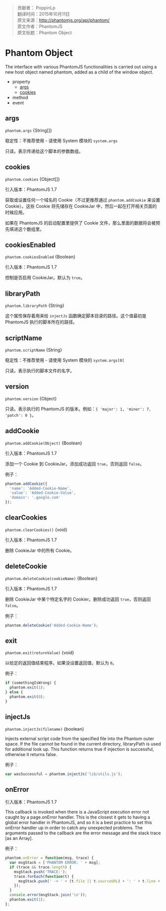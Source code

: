 > 贡献者： PoppinLp  
> 翻译时间：2015年10月11日  
> 原文来源：http://phantomjs.org/api/phantom/  
> 原文作者：PhantomJS  
> 原文标题：Phantom Object  

# Phantom Object

The interface with various PhantomJS functionalities is carried out using a new host object named phantom, added as a child of the window object.

- property
    - [args](#args)
    - [cookies](#cookies)
- method
- event

## args

`phantom.args` {String[]}

稳定性：不推荐使用 - 请使用 System 模块的 `system.args`

只读。表示传递给这个脚本的参数数组。

## cookies

`phantom.cookies` {Object[]}

引入版本：PhantomJS 1.7

获取或设置任何一个域名的 Cookie（不过更推荐通过 `phantom.addCookie` 来设置 Cookie）。这些 Cookie 将先储存在 CookieJar 中，然后一起在打开相关页面的时候应用。

如果在 PhantomJS 的启动配置里提供了 Cookie 文件，那么里面的数据将会被预先填进这个数组里。

## cookiesEnabled

`phantom.cookiesEnabled` {Boolean}

引入版本：PhantomJS 1.7

控制是否启用 CookieJar。默认为 `true`。

## libraryPath

`phantom.libraryPath` {String}

这个属性保存着用来给 `injectJs` 函数确定脚本目录的路径。这个值最初是 PhantomJS 执行的脚本所在的路径。

## scriptName

`phantom.scriptName` {String}

稳定性：不推荐使用 - 请使用 System 模块的 `system.args[0]`

只读。表示执行的脚本文件的名字。

## version

`phantom.version` {Object}

只读。表示执行的 PhantomJS 的版本。例如：`{ 'major': 1, 'minor': 7, 'patch': 0 }`。

## addCookie

`phantom.addCookie(Object)` {Boolean}

引入版本：PhantomJS 1.7

添加一个 Cookie 到 CookieJar。添加成功返回 `true`，否则返回 `false`。

例子：

```js
phantom.addCookie({
  'name': 'Added-Cookie-Name',
  'value': 'Added-Cookie-Value',
  'domain': '.google.com'
});
```

## clearCookies

`phantom.clearCookies()` {void}

引入版本：PhantomJS 1.7

删除 CookieJar 中的所有 Cookie。

## deleteCookie

`phantom.deleteCookie(cookieName)` {Boolean}

引入版本：PhantomJS 1.7

删除 CookieJar 中某个特定名字的 Cookier。删除成功返回 `true`，否则返回 `false`。

例子：

```js
phantom.deleteCookie('Added-Cookie-Name');
```

## exit

`phantom.exit(returnValue)` {void}

以给定的返回值结束程序。如果没设置返回值，默认为 `0`。

例子：

```js
if (somethingIsWrong) {
  phantom.exit(1);
} else {
  phantom.exit(0);
}
```

## injectJs

`phantom.injectJs(filename)` {boolean}

Injects external script code from the specified file into the Phantom outer space. If the file cannot be found in the current directory, libraryPath is used for additional look up. This function returns true if injection is successful, otherwise it returns false.

例子：

```js
var wasSuccessful = phantom.injectJs('lib/utils.js');
```

## onError

引入版本：PhantomJS 1.7

This callback is invoked when there is a JavaScript execution error not caught by a page.onError handler. This is the closest it gets to having a global error handler in PhantomJS, and so it is a best practice to set this onError handler up in order to catch any unexpected problems. The arguments passed to the callback are the error message and the stack trace [as an Array].

例子：

```js
phantom.onError = function(msg, trace) {
  var msgStack = ['PHANTOM ERROR: ' + msg];
  if (trace && trace.length) {
    msgStack.push('TRACE:');
    trace.forEach(function(t) {
      msgStack.push(' -> ' + (t.file || t.sourceURL) + ': ' + t.line + (t.function ? ' (in function ' + t.function +')' : ''));
    });
  }
  console.error(msgStack.join('\n'));
  phantom.exit(1);
};
```
